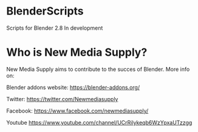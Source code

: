 # BlenderScripts
Scripts for Blender 2.8
In development

# Who is New Media Supply?
New Media Supply aims to contribute to the succes of Blender. 
More info on:

Blender addons website:
https://blender-addons.org/

Twitter:
https://twitter.com/Newmediasupply

Facebook:
https://www.facebook.com/newmediasupply/

Youtube
https://www.youtube.com/channel/UCrRilykeqb6WzYpxaUTzzgg
